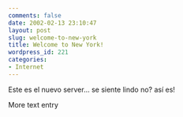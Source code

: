 ```yaml
---
comments: false
date: 2002-02-13 23:10:47
layout: post
slug: welcome-to-new-york
title: Welcome to New York!
wordpress_id: 221
categories:
- Internet
---
```


Este es el nuevo server… se siente lindo no? así es!





More text entry




 
